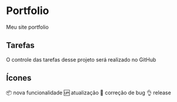 # Portfolio
Meu site portfolio

## Tarefas
O controle das tarefas desse projeto será realizado no GitHub

## Ícones

:package: nova funcionalidade
:up: atualização
:bug: correção de bug
:ok_hand: release